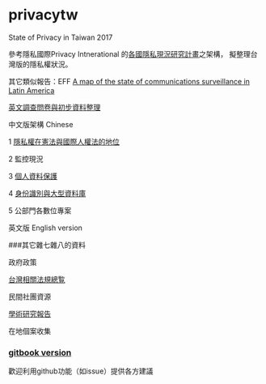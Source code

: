 # privacytw
State of Privacy in Taiwan 2017

參考隱私國際Privacy Intnerational 的[各國隱私現況研究計畫](https://privacyinternational.org/reports/state-of-privacy)之架構，
擬整理台灣版的隱私權狀況。

 其它類似報告：EFF [A map of the state of communications surveillance in Latin America](https://necessaryandproportionate.org/americas-reports)

[英文調查問卷與初步資料整理](sopquestions.md)

中文版架構 Chinese

 1 [隱私權在憲法與國際人權法的地位](01.md)

 2 監控現況

 3 [個人資料保護](03.md)

 4 [身份識別與大型資料庫](04.md)

 5 公部門各數位專案
 
英文版 English version

###其它雜七雜八的資料

政府政策

[台灣相關法規總覧](laws.md)

民間社團資源

[學術研究報告](academics.md)

在地個案收集

### [gitbook version](https://www.gitbook.com/book/twngo/state-of-privacy-in-taiwan/details) 

歡迎利用github功能（如issue）提供各方建議
